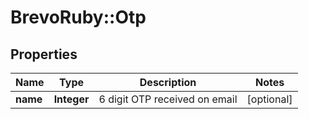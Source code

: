 # BrevoRuby::Otp

## Properties
Name | Type | Description | Notes
------------ | ------------- | ------------- | -------------
**name** | **Integer** | 6 digit OTP received on email | [optional] 


